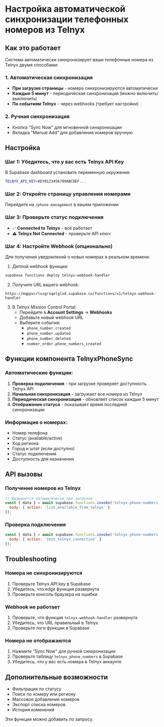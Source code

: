 # Настройка автоматической синхронизации телефонных номеров из Telnyx

## Как это работает

Система автоматически синхронизирует ваши телефонные номера из Telnyx двумя способами:

### 1. Автоматическая синхронизация
- **При загрузке страницы** - номера синхронизируются автоматически
- **Каждые 5 минут** - периодическая синхронизация (можно включить/выключить)
- **По событиям Telnyx** - через webhooks (требует настройки)

### 2. Ручная синхронизация
- Кнопка "Sync Now" для мгновенной синхронизации
- Вкладка "Manual Add" для добавления номеров вручную

## Настройка

### Шаг 1: Убедитесь, что у вас есть Telnyx API Key

В Supabase dashboard установите переменную окружения:
```bash
TELNYX_API_KEY=KEY0123456789ABCDEF...
```

### Шаг 2: Откройте страницу управления номерами

Перейдите на `/phone-management` в вашем приложении

### Шаг 3: Проверьте статус подключения

- ✅ **Connected to Telnyx** - всё работает
- ⚠️ **Telnyx Not Connected** - проверьте API ключ

### Шаг 4: Настройте Webhook (опционально)

Для получения уведомлений о новых номерах в реальном времени:

1. Деплой webhook функции:
```bash
supabase functions deploy telnyx-webhook-handler
```

2. Получите URL вашего webhook:
```
https://mqppvcrlvsgrsqelglod.supabase.co/functions/v1/telnyx-webhook-handler
```

3. В Telnyx Mission Control Portal:
   - Перейдите в **Account Settings** → **Webhooks**
   - Добавьте новый webhook URL
   - Выберите события:
     - `phone_number.created`
     - `phone_number.updated`
     - `phone_number.deleted`
     - `number_order.phone_numbers_created`

## Функции компонента TelnyxPhoneSync

### Автоматические функции:
1. **Проверка подключения** - при загрузке проверяет доступность Telnyx API
2. **Начальная синхронизация** - загружает все номера из Telnyx
3. **Периодическая синхронизация** - обновляет список каждые 5 минут
4. **Отображение статуса** - показывает время последней синхронизации

### Информация о номерах:
- Номер телефона
- Статус (available/active)
- Код региона
- Город и штат (если доступно)
- Статус подключения
- Доступность для назначения

## API вызовы

### Получение номеров из Telnyx
```javascript
// Вызывается автоматически при загрузке
const { data } = await supabase.functions.invoke('telnyx-phone-numbers', {
  body: { action: 'list_available_from_telnyx' }
});
```

### Проверка подключения
```javascript
const { data } = await supabase.functions.invoke('telnyx-phone-numbers', {
  body: { action: 'test_telnyx_connection' }
});
```

## Troubleshooting

### Номера не синхронизируются
1. Проверьте Telnyx API key в Supabase
2. Убедитесь, что edge функция развернута
3. Проверьте консоль браузера на ошибки

### Webhook не работает
1. Проверьте, что функция `telnyx-webhook-handler` развернута
2. Убедитесь, что URL правильный в Telnyx
3. Проверьте логи функции в Supabase

### Номера не отображаются
1. Нажмите "Sync Now" для ручной синхронизации
2. Проверьте таблицу `telnyx_phone_numbers` в Supabase
3. Убедитесь, что у вас есть номера в Telnyx аккаунте

## Дополнительные возможности

- Фильтрация по статусу
- Поиск по номеру или региону
- Массовое добавление номеров
- Экспорт списка номеров
- История изменений

Эти функции можно добавить по запросу.
